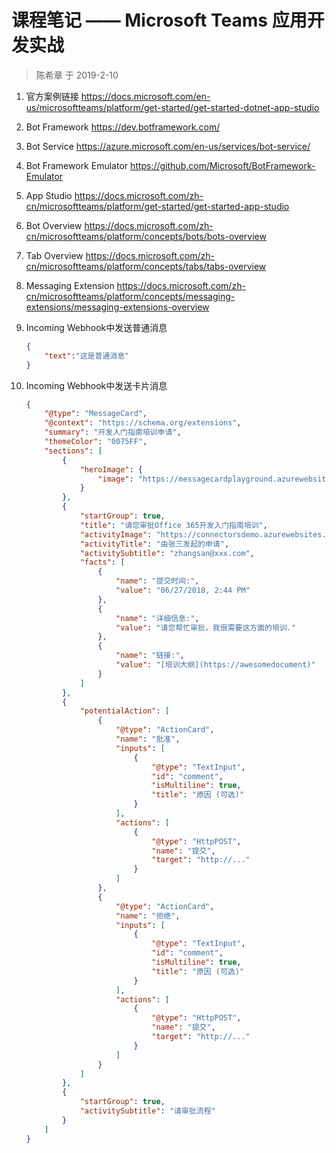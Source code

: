 # 课程笔记 —— Microsoft Teams 应用开发实战

> 陈希章 于 2019-2-10

1. 官方案例链接 <https://docs.microsoft.com/en-us/microsoftteams/platform/get-started/get-started-dotnet-app-studio>
1. Bot Framework <https://dev.botframework.com/>
1. Bot Service <https://azure.microsoft.com/en-us/services/bot-service/>
1. Bot Framework Emulator <https://github.com/Microsoft/BotFramework-Emulator>
1. App Studio <https://docs.microsoft.com/zh-cn/microsoftteams/platform/get-started/get-started-app-studio>
1. Bot Overview <https://docs.microsoft.com/zh-cn/microsoftteams/platform/concepts/bots/bots-overview>
1. Tab Overview <https://docs.microsoft.com/zh-cn/microsoftteams/platform/concepts/tabs/tabs-overview>
1. Messaging Extension <https://docs.microsoft.com/zh-cn/microsoftteams/platform/concepts/messaging-extensions/messaging-extensions-overview>
1. Incoming Webhook中发送普通消息

    ``` json
    {
        "text":"这是普通消息"
    }
    ```

1. Incoming Webhook中发送卡片消息

    ``` json
    {
        "@type": "MessageCard",
        "@context": "https://schema.org/extensions",
        "summary": "开发入门指南培训申请",
        "themeColor": "0075FF",
        "sections": [
            {
                "heroImage": {
                    "image": "https://messagecardplayground.azurewebsites.net/assets/FlowLogo.png"
                }
            },
            {
                "startGroup": true,
                "title": "请您审批Office 365开发入门指南培训",
                "activityImage": "https://connectorsdemo.azurewebsites.net/images/MSC12_Oscar_002.jpg",
                "activityTitle": "由张三发起的申请",
                "activitySubtitle": "zhangsan@xxx.com",
                "facts": [
                    {
                        "name": "提交时间:",
                        "value": "06/27/2018, 2:44 PM"
                    },
                    {
                        "name": "详细信息:",
                        "value": "请您帮忙审批，我很需要这方面的培训."
                    },
                    {
                        "name": "链接:",
                        "value": "[培训大纲](https://awesomedocument)"
                    }
                ]
            },
            {
                "potentialAction": [
                    {
                        "@type": "ActionCard",
                        "name": "批准",
                        "inputs": [
                            {
                                "@type": "TextInput",
                                "id": "comment",
                                "isMultiline": true,
                                "title": "原因 (可选)"
                            }
                        ],
                        "actions": [
                            {
                                "@type": "HttpPOST",
                                "name": "提交",
                                "target": "http://..."
                            }
                        ]
                    },
                    {
                        "@type": "ActionCard",
                        "name": "拒绝",
                        "inputs": [
                            {
                                "@type": "TextInput",
                                "id": "comment",
                                "isMultiline": true,
                                "title": "原因 (可选)"
                            }
                        ],
                        "actions": [
                            {
                                "@type": "HttpPOST",
                                "name": "提交",
                                "target": "http://..."
                            }
                        ]
                    }
                ]
            },
            {
                "startGroup": true,
                "activitySubtitle": "请审批流程"
            }
        ]
    }


    ```